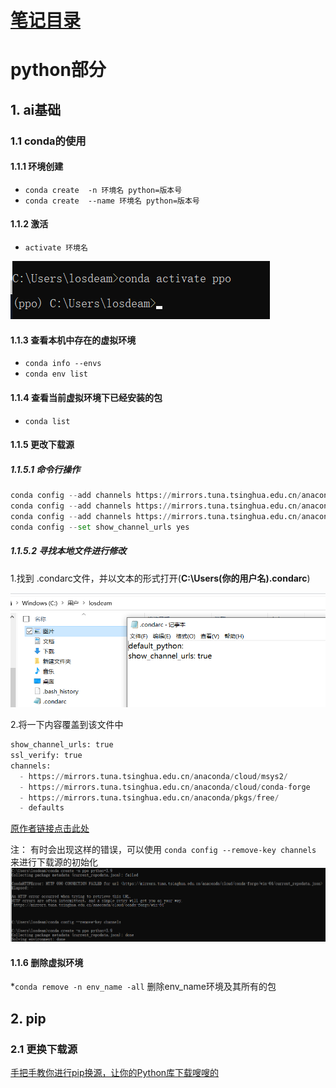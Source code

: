 
# [笔记目录](目录.md)
# python部分


## 1. ai基础

### 1.1 conda的使用

#### 1.1.1 环境创建 
*  `conda create  -n 环境名 python=版本号`
*  `conda create  --name 环境名 python=版本号`

#### 1.1.2 激活
* `activate 环境名`
  
![Alt text](data/python/activate.png)

#### 1.1.3 查看本机中存在的虚拟环境
* `conda info --envs`
* `conda env list`
  
#### 1.1.4 查看当前虚拟环境下已经安装的包
* `conda list`

#### 1.1.5 更改下载源
##### 1.1.5.1 命令行操作
```python
conda config --add channels https://mirrors.tuna.tsinghua.edu.cn/anaconda/pkgs/free/
conda config --add channels https://mirrors.tuna.tsinghua.edu.cn/anaconda/cloud/conda-forge 
conda config --add channels https://mirrors.tuna.tsinghua.edu.cn/anaconda/cloud/msys2/
conda config --set show_channel_urls yes
```
##### 1.1.5.2 寻找本地文件进行修改
1.找到 .condarc文件，并以文本的形式打开(**C:\Users\(你的用户名)\.condarc**)

![Alt text](data/python/换源.png)

2.将一下内容覆盖到该文件中
``` python
show_channel_urls: true
ssl_verify: true
channels:
  - https://mirrors.tuna.tsinghua.edu.cn/anaconda/cloud/msys2/
  - https://mirrors.tuna.tsinghua.edu.cn/anaconda/cloud/conda-forge
  - https://mirrors.tuna.tsinghua.edu.cn/anaconda/pkgs/free/
  - defaults
```
[原作者链接点击此处](https://blog.csdn.net/qq_43198568/article/details/105626024)

注： 有时会出现这样的错误，可以使用 `conda config --remove-key channels` 来进行下载源的初始化
![Alt text](data/python/移除换源.png)



#### 1.1.6 删除虚拟环境
*`conda remove -n env_name -all`  删除env_name环境及其所有的包


## 2. pip
### 2.1 更换下载源
[手把手教你进行pip换源，让你的Python库下载嗖嗖的](https://blog.csdn.net/pdcfighting/article/details/104912316?ops_request_misc=%257B%2522request%255Fid%2522%253A%2522169577760416800197074669%2522%252C%2522scm%2522%253A%252220140713.130102334..%2522%257D&request_id=169577760416800197074669&biz_id=0&utm_medium=distribute.pc_search_result.none-task-blog-2~all~sobaiduend~default-1-104912316-null-null.142^v94^insert_down1&utm_term=pip%E6%9B%B4%E6%8D%A2%E6%BA%90&spm=1018.2226.3001.4187)
